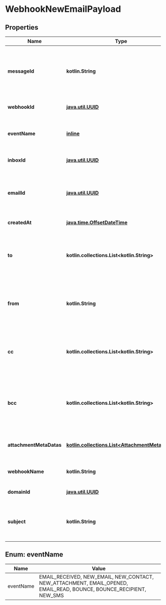 
# WebhookNewEmailPayload

## Properties
Name | Type | Description | Notes
------------ | ------------- | ------------- | -------------
**messageId** | **kotlin.String** | Idempotent message ID. Store this ID locally or in a database to prevent message duplication. | 
**webhookId** | [**java.util.UUID**](java.util.UUID) | ID of webhook entity being triggered | 
**eventName** | [**inline**](#EventNameEnum) | Name of the event type webhook is being triggered for. | 
**inboxId** | [**java.util.UUID**](java.util.UUID) | Id of the inbox that received an email | 
**emailId** | [**java.util.UUID**](java.util.UUID) | ID of the email that was received. Use this ID for fetching the email with the &#x60;EmailController&#x60;. | 
**createdAt** | [**java.time.OffsetDateTime**](java.time.OffsetDateTime) | Date time of event creation | 
**to** | **kotlin.collections.List&lt;kotlin.String&gt;** | List of &#x60;To&#x60; recipient email addresses that the email was addressed to. See recipients object for names. | 
**from** | **kotlin.String** | Who the email was sent from. An email address - see fromName for the sender name. | 
**cc** | **kotlin.collections.List&lt;kotlin.String&gt;** | List of &#x60;CC&#x60; recipients email addresses that the email was addressed to. See recipients object for names. | 
**bcc** | **kotlin.collections.List&lt;kotlin.String&gt;** | List of &#x60;BCC&#x60; recipients email addresses that the email was addressed to. See recipients object for names. | 
**attachmentMetaDatas** | [**kotlin.collections.List&lt;AttachmentMetaData&gt;**](AttachmentMetaData) | List of attachment meta data objects if attachments present | 
**webhookName** | **kotlin.String** | Name of the webhook being triggered |  [optional]
**domainId** | [**java.util.UUID**](java.util.UUID) | Id of the domain that received an email |  [optional]
**subject** | **kotlin.String** | The subject line of the email message as specified by SMTP subject header |  [optional]


<a name="EventNameEnum"></a>
## Enum: eventName
Name | Value
---- | -----
eventName | EMAIL_RECEIVED, NEW_EMAIL, NEW_CONTACT, NEW_ATTACHMENT, EMAIL_OPENED, EMAIL_READ, BOUNCE, BOUNCE_RECIPIENT, NEW_SMS




